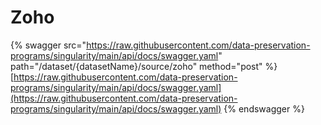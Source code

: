 # Zoho

{% swagger src="https://raw.githubusercontent.com/data-preservation-programs/singularity/main/api/docs/swagger.yaml" path="/dataset/{datasetName}/source/zoho" method="post" %}
[https://raw.githubusercontent.com/data-preservation-programs/singularity/main/api/docs/swagger.yaml](https://raw.githubusercontent.com/data-preservation-programs/singularity/main/api/docs/swagger.yaml)
{% endswagger %}
